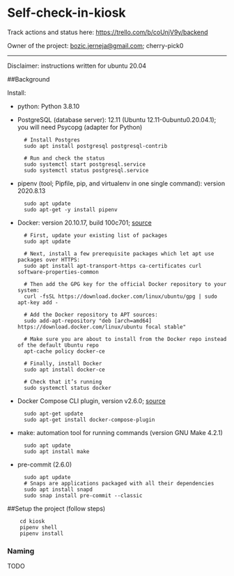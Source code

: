 # Self-check-in-kiosk

Track actions and status here:
https://trello.com/b/coUnjV9y/backend

Owner of the project: bozic.jerneja@gmail.com; cherry-pick0

---------------------------------------------------------

Disclaimer: instructions written for ubuntu 20.04

##Background

Install:

- python: Python 3.8.10

- PostgreSQL (database server): 12.11 (Ubuntu 12.11-0ubuntu0.20.04.1); you will need Psycopg (adapter for Python)


        # Install Postgres
        sudo apt install postgresql postgresql-contrib
        
        # Run and check the status
        sudo systemctl start postgresql.service
        sudo systemctl status postgresql.service


- pipenv (tool; Pipfile, pip, and virtualenv in one single command): version 2020.8.13


        sudo apt update
        sudo apt-get -y install pipenv
        
- Docker: version 20.10.17, build 100c701; [source](https://www.digitalocean.com/community/tutorials/how-to-install-and-use-docker-on-ubuntu-20-04)

    
        # First, update your existing list of packages
        sudo apt update
        
        # Next, install a few prerequisite packages which let apt use packages over HTTPS:
        sudo apt install apt-transport-https ca-certificates curl software-properties-common
        
        # Then add the GPG key for the official Docker repository to your system:
        curl -fsSL https://download.docker.com/linux/ubuntu/gpg | sudo apt-key add -
        
        # Add the Docker repository to APT sources:
        sudo add-apt-repository "deb [arch=amd64] https://download.docker.com/linux/ubuntu focal stable"
    
        # Make sure you are about to install from the Docker repo instead of the default Ubuntu repo
        apt-cache policy docker-ce
        
        # Finally, install Docker
        sudo apt install docker-ce
        
        # Check that it’s running
        sudo systemctl status docker

- Docker Compose CLI plugin, version v2.6.0; [source](https://docs.docker.com/compose/install/compose-plugin/#installing-compose-on-linux-systems)

    
        sudo apt-get update
        sudo apt-get install docker-compose-plugin
    
- make: automation tool for running commands (version GNU Make 4.2.1)

 
        sudo apt update
        sudo apt install make

- pre-commit (2.6.0)

        
        sudo apt update
        # Snaps are applications packaged with all their dependencies
        sudo apt install snapd
        sudo snap install pre-commit --classic

##Setup the project (follow steps)
        
        cd kiosk
        pipenv shell
        pipenv install
        
### Naming
 TODO
